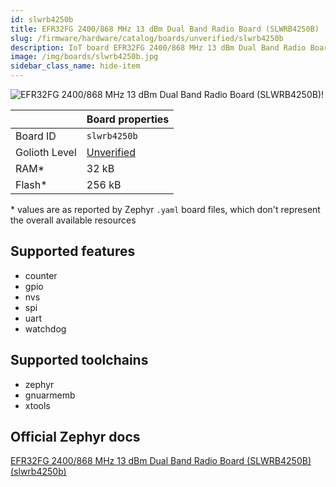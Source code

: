 ```yaml
---
id: slwrb4250b
title: EFR32FG 2400/868 MHz 13 dBm Dual Band Radio Board (SLWRB4250B)
slug: /firmware/hardware/catalog/boards/unverified/slwrb4250b
description: IoT board EFR32FG 2400/868 MHz 13 dBm Dual Band Radio Board (SLWRB4250B), compatible with Golioth at unverified level.
image: /img/boards/slwrb4250b.jpg
sidebar_class_name: hide-item
---
```


[//]: # (This is an auto-generated file, do not edit! Changes to it will be lost upon re-generation)

![EFR32FG 2400/868 MHz 13 dBm Dual Band Radio Board (SLWRB4250B)!](/img/boards/slwrb4250b.jpg "EFR32FG 2400/868 MHz 13 dBm Dual Band Radio Board (SLWRB4250B)")

|                | Board properties     |
| -------------  | -------------------- |
| Board ID       | `slwrb4250b` |
| Golioth Level  | [Unverified](/firmware/hardware#unverified-boards) |
| RAM*           | 32 kB |
| Flash*         | 256 kB |

\* values are as reported by Zephyr `.yaml` board files, which don't represent the overall available resources



## Supported features

* counter
* gpio
* nvs
* spi
* uart
* watchdog

## Supported toolchains

* zephyr
* gnuarmemb
* xtools

## Official Zephyr docs

[EFR32FG 2400/868 MHz 13 dBm Dual Band Radio Board (SLWRB4250B) (slwrb4250b)](https://docs.zephyrproject.org/latest/boards/silabs/radio_boards/slwrb4250b/doc/index.html)
